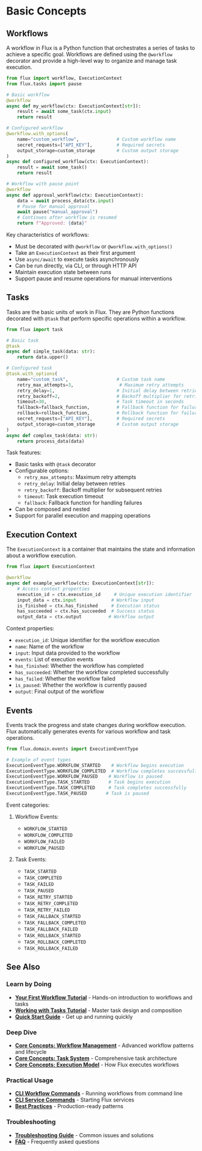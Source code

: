 # Basic Concepts

## Workflows

A workflow in Flux is a Python function that orchestrates a series of tasks to achieve a specific goal. Workflows are defined using the `@workflow` decorator and provide a high-level way to organize and manage task execution.

```python
from flux import workflow, ExecutionContext
from flux.tasks import pause

# Basic workflow
@workflow
async def my_workflow(ctx: ExecutionContext[str]):
    result = await some_task(ctx.input)
    return result

# Configured workflow
@workflow.with_options(
    name="custom_workflow",              # Custom workflow name
    secret_requests=["API_KEY"],         # Required secrets
    output_storage=custom_storage        # Custom output storage
)
async def configured_workflow(ctx: ExecutionContext):
    result = await some_task()
    return result

# Workflow with pause point
@workflow
async def approval_workflow(ctx: ExecutionContext):
    data = await process_data(ctx.input)
    # Pause for manual approval
    await pause("manual_approval")
    # Continues after workflow is resumed
    return f"Approved: {data}"
```

Key characteristics of workflows:
- Must be decorated with `@workflow` or `@workflow.with_options()`
- Take an `ExecutionContext` as their first argument
- Use `async/await` to execute tasks asynchronously
- Can be run directly, via CLI, or through HTTP API
- Maintain execution state between runs
- Support pause and resume operations for manual interventions

## Tasks

Tasks are the basic units of work in Flux. They are Python functions decorated with `@task` that perform specific operations within a workflow.

```python
from flux import task

# Basic task
@task
async def simple_task(data: str):
    return data.upper()

# Configured task
@task.with_options(
    name="custom_task",                  # Custom task name
    retry_max_attempts=3,                 # Maximum retry attempts
    retry_delay=1,                       # Initial delay between retries
    retry_backoff=2,                     # Backoff multiplier for retries
    timeout=30,                          # Task timeout in seconds
    fallback=fallback_function,          # Fallback function for failures
    rollback=rollback_function,          # Rollback function for failures
    secret_requests=["API_KEY"],         # Required secrets
    output_storage=custom_storage        # Custom output storage
)
async def complex_task(data: str):
    return process_data(data)
```

Task features:
- Basic tasks with `@task` decorator
- Configurable options:
  - `retry_max_attempts`: Maximum retry attempts
  - `retry_delay`: Initial delay between retries
  - `retry_backoff`: Backoff multiplier for subsequent retries
  - `timeout`: Task execution timeout
  - `fallback`: Fallback function for handling failures
- Can be composed and nested
- Support for parallel execution and mapping operations

## Execution Context

The `ExecutionContext` is a container that maintains the state and information about a workflow execution.

```python
from flux import ExecutionContext

@workflow
async def example_workflow(ctx: ExecutionContext[str]):
    # Access context properties
    execution_id = ctx.execution_id     # Unique execution identifier
    input_data = ctx.input             # Workflow input
    is_finished = ctx.has_finished     # Execution status
    has_succeeded = ctx.has_succeeded  # Success status
    output_data = ctx.output          # Workflow output
```

Context properties:
- `execution_id`: Unique identifier for the workflow execution
- `name`: Name of the workflow
- `input`: Input data provided to the workflow
- `events`: List of execution events
- `has_finished`: Whether the workflow has completed
- `has_succeeded`: Whether the workflow completed successfully
- `has_failed`: Whether the workflow failed
- `is_paused`: Whether the workflow is currently paused
- `output`: Final output of the workflow

## Events

Events track the progress and state changes during workflow execution. Flux automatically generates events for various workflow and task operations.

```python
from flux.domain.events import ExecutionEventType

# Example of event types
ExecutionEventType.WORKFLOW_STARTED    # Workflow begins execution
ExecutionEventType.WORKFLOW_COMPLETED  # Workflow completes successfully
ExecutionEventType.WORKFLOW_PAUSED    # Workflow is paused
ExecutionEventType.TASK_STARTED       # Task begins execution
ExecutionEventType.TASK_COMPLETED     # Task completes successfully
ExecutionEventType.TASK_PAUSED       # Task is paused
```

Event categories:
1. Workflow Events:
   - `WORKFLOW_STARTED`
   - `WORKFLOW_COMPLETED`
   - `WORKFLOW_FAILED`
   - `WORKFLOW_PAUSED`

2. Task Events:
   - `TASK_STARTED`
   - `TASK_COMPLETED`
   - `TASK_FAILED`
   - `TASK_PAUSED`
   - `TASK_RETRY_STARTED`
   - `TASK_RETRY_COMPLETED`
   - `TASK_RETRY_FAILED`
   - `TASK_FALLBACK_STARTED`
   - `TASK_FALLBACK_COMPLETED`
   - `TASK_FALLBACK_FAILED`
   - `TASK_ROLLBACK_STARTED`
   - `TASK_ROLLBACK_COMPLETED`
   - `TASK_ROLLBACK_FAILED`

## See Also

### Learn by Doing
- **[Your First Workflow Tutorial](../tutorials/your-first-workflow.md)** - Hands-on introduction to workflows and tasks
- **[Working with Tasks Tutorial](../tutorials/working-with-tasks.md)** - Master task design and composition
- **[Quick Start Guide](quick-start-guide.md)** - Get up and running quickly

### Deep Dive
- **[Core Concepts: Workflow Management](../core-concepts/workflow-management.md)** - Advanced workflow patterns and lifecycle
- **[Core Concepts: Task System](../core-concepts/tasks.md)** - Comprehensive task architecture
- **[Core Concepts: Execution Model](../core-concepts/execution-model.md)** - How Flux executes workflows

### Practical Usage
- **[CLI Workflow Commands](../cli/workflow.md)** - Running workflows from command line
- **[CLI Service Commands](../cli/start.md)** - Starting Flux services
- **[Best Practices](../tutorials/best-practices.md)** - Production-ready patterns

### Troubleshooting
- **[Troubleshooting Guide](../tutorials/troubleshooting.md)** - Common issues and solutions
- **[FAQ](../tutorials/faq.md)** - Frequently asked questions
